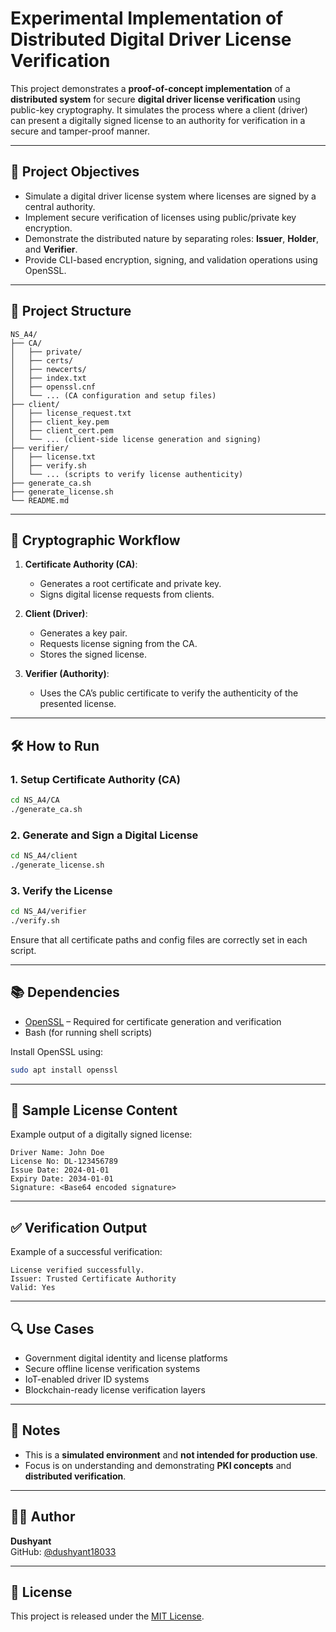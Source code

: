 
# Experimental Implementation of Distributed Digital Driver License Verification

This project demonstrates a **proof-of-concept implementation** of a **distributed system** for secure **digital driver license verification** using public-key cryptography. It simulates the process where a client (driver) can present a digitally signed license to an authority for verification in a secure and tamper-proof manner.

---

## 📌 Project Objectives

- Simulate a digital driver license system where licenses are signed by a central authority.
- Implement secure verification of licenses using public/private key encryption.
- Demonstrate the distributed nature by separating roles: **Issuer**, **Holder**, and **Verifier**.
- Provide CLI-based encryption, signing, and validation operations using OpenSSL.

---

## 🧩 Project Structure

```
NS_A4/
├── CA/
│   ├── private/
│   ├── certs/
│   ├── newcerts/
│   ├── index.txt
│   ├── openssl.cnf
│   └── ... (CA configuration and setup files)
├── client/
│   ├── license_request.txt
│   ├── client_key.pem
│   ├── client_cert.pem
│   └── ... (client-side license generation and signing)
├── verifier/
│   ├── license.txt
│   ├── verify.sh
│   └── ... (scripts to verify license authenticity)
├── generate_ca.sh
├── generate_license.sh
└── README.md
```

---

## 🔐 Cryptographic Workflow

1. **Certificate Authority (CA)**:
   - Generates a root certificate and private key.
   - Signs digital license requests from clients.

2. **Client (Driver)**:
   - Generates a key pair.
   - Requests license signing from the CA.
   - Stores the signed license.

3. **Verifier (Authority)**:
   - Uses the CA’s public certificate to verify the authenticity of the presented license.

---

## 🛠️ How to Run

### 1. Setup Certificate Authority (CA)
```bash
cd NS_A4/CA
./generate_ca.sh
```

### 2. Generate and Sign a Digital License
```bash
cd NS_A4/client
./generate_license.sh
```

### 3. Verify the License
```bash
cd NS_A4/verifier
./verify.sh
```

Ensure that all certificate paths and config files are correctly set in each script.

---

## 📚 Dependencies

- [OpenSSL](https://www.openssl.org/) – Required for certificate generation and verification
- Bash (for running shell scripts)

Install OpenSSL using:
```bash
sudo apt install openssl
```

---

## 📄 Sample License Content

Example output of a digitally signed license:
```
Driver Name: John Doe
License No: DL-123456789
Issue Date: 2024-01-01
Expiry Date: 2034-01-01
Signature: <Base64 encoded signature>
```

---

## ✅ Verification Output

Example of a successful verification:
```
License verified successfully.
Issuer: Trusted Certificate Authority
Valid: Yes
```

---

## 🔍 Use Cases

- Government digital identity and license platforms
- Secure offline license verification systems
- IoT-enabled driver ID systems
- Blockchain-ready license verification layers

---

## 📌 Notes

- This is a **simulated environment** and **not intended for production use**.
- Focus is on understanding and demonstrating **PKI concepts** and **distributed verification**.

---

## 👨‍💻 Author

**Dushyant**  
GitHub: [@dushyant18033](https://github.com/dushyant18033)

---

## 📜 License

This project is released under the [MIT License](https://opensource.org/licenses/MIT).

